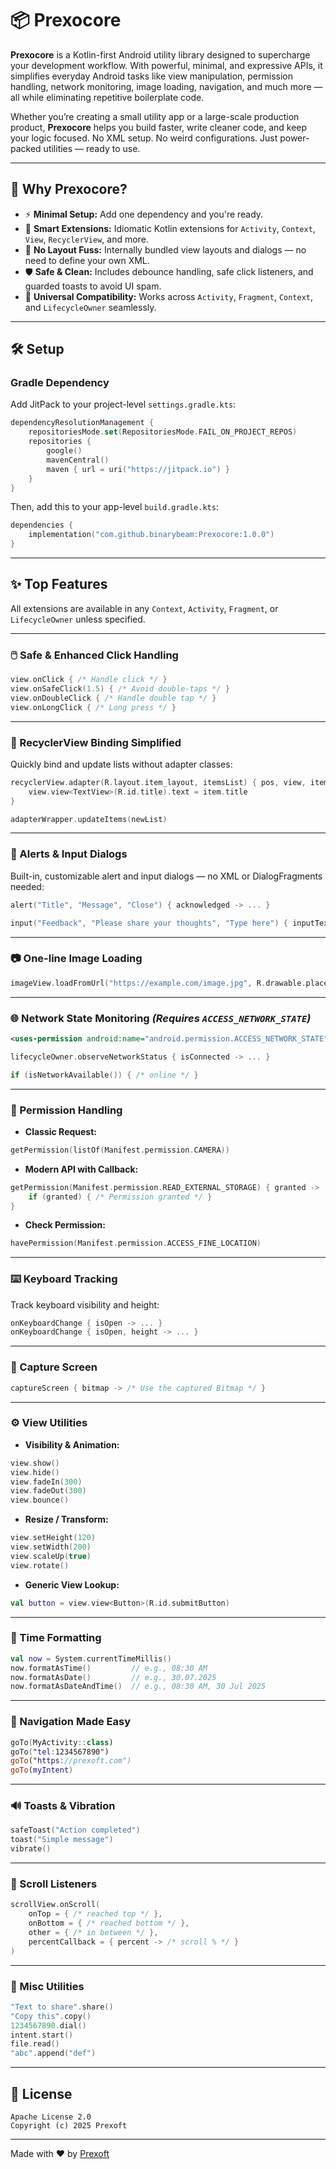 # 📦 Prexocore

**Prexocore** is a Kotlin-first Android utility library designed to supercharge your development workflow. With powerful, minimal, and expressive APIs, it simplifies everyday Android tasks like view manipulation, permission handling, network monitoring, image loading, navigation, and much more — all while eliminating repetitive boilerplate code.

Whether you’re creating a small utility app or a large-scale production product, **Prexocore** helps you build faster, write cleaner code, and keep your logic focused. No XML setup. No weird configurations. Just power-packed utilities — ready to use.

---

## 🚀 Why Prexocore?

* ⚡ **Minimal Setup:** Add one dependency and you're ready.
* 🧠 **Smart Extensions:** Idiomatic Kotlin extensions for `Activity`, `Context`, `View`, `RecyclerView`, and more.
* 🎨 **No Layout Fuss:** Internally bundled view layouts and dialogs — no need to define your own XML.
* 🛡️ **Safe & Clean:** Includes debounce handling, safe click listeners, and guarded toasts to avoid UI spam.
* 🔌 **Universal Compatibility:** Works across `Activity`, `Fragment`, `Context`, and `LifecycleOwner` seamlessly.

---

## 🛠️ Setup

### Gradle Dependency

Add JitPack to your project-level `settings.gradle.kts`:

```kotlin
dependencyResolutionManagement {
    repositoriesMode.set(RepositoriesMode.FAIL_ON_PROJECT_REPOS)
    repositories {
        google()
        mavenCentral()
        maven { url = uri("https://jitpack.io") }
    }
}
```

Then, add this to your app-level `build.gradle.kts`:

```kotlin
dependencies {
    implementation("com.github.binarybeam:Prexocore:1.0.0")
}
```

---

## ✨ Top Features

All extensions are available in any `Context`, `Activity`, `Fragment`, or `LifecycleOwner` unless specified.

---

### 🖱️ Safe & Enhanced Click Handling

```kotlin
view.onClick { /* Handle click */ }
view.onSafeClick(1.5) { /* Avoid double-taps */ }
view.onDoubleClick { /* Handle double tap */ }
view.onLongClick { /* Long press */ }
```

---

### 📃 RecyclerView Binding Simplified

Quickly bind and update lists without adapter classes:

```kotlin
recyclerView.adapter(R.layout.item_layout, itemsList) { pos, view, item ->
    view.view<TextView>(R.id.title).text = item.title
}

adapterWrapper.updateItems(newList)
```

---

### 📢 Alerts & Input Dialogs

Built-in, customizable alert and input dialogs — no XML or DialogFragments needed:

```kotlin
alert("Title", "Message", "Close") { acknowledged -> ... }

input("Feedback", "Please share your thoughts", "Type here") { inputText -> ... }
```

---

### 📷 One-line Image Loading

```kotlin
imageView.loadFromUrl("https://example.com/image.jpg", R.drawable.placeholder)
```

---

### 🌐 Network State Monitoring *(Requires `ACCESS_NETWORK_STATE`)*

```xml
<uses-permission android:name="android.permission.ACCESS_NETWORK_STATE" />
```

```kotlin
lifecycleOwner.observeNetworkStatus { isConnected -> ... }

if (isNetworkAvailable()) { /* online */ }
```

---

### 🔐 Permission Handling

* **Classic Request:**

```kotlin
getPermission(listOf(Manifest.permission.CAMERA))
```

* **Modern API with Callback:**

```kotlin
getPermission(Manifest.permission.READ_EXTERNAL_STORAGE) { granted ->
    if (granted) { /* Permission granted */ }
}
```

* **Check Permission:**

```kotlin
havePermission(Manifest.permission.ACCESS_FINE_LOCATION)
```

---

### ⌨️ Keyboard Tracking

Track keyboard visibility and height:

```kotlin
onKeyboardChange { isOpen -> ... }
onKeyboardChange { isOpen, height -> ... }
```

---

### 📸 Capture Screen

```kotlin
captureScreen { bitmap -> /* Use the captured Bitmap */ }
```

---

### ⚙️ View Utilities

* **Visibility & Animation:**

```kotlin
view.show()
view.hide()
view.fadeIn(300)
view.fadeOut(300)
view.bounce()
```

* **Resize / Transform:**

```kotlin
view.setHeight(120)
view.setWidth(200)
view.scaleUp(true)
view.rotate()
```

* **Generic View Lookup:**

```kotlin
val button = view.view<Button>(R.id.submitButton)
```

---

### 📅 Time Formatting

```kotlin
val now = System.currentTimeMillis()
now.formatAsTime()         // e.g., 08:30 AM
now.formatAsDate()         // e.g., 30.07.2025
now.formatAsDateAndTime()  // e.g., 08:30 AM, 30 Jul 2025
```

---

### 🚗 Navigation Made Easy

```kotlin
goTo(MyActivity::class)
goTo("tel:1234567890")
goTo("https://prexoft.com")
goTo(myIntent)
```

---

### 🔊 Toasts & Vibration

```kotlin
safeToast("Action completed")
toast("Simple message")
vibrate()
```

---

### 📜 Scroll Listeners

```kotlin
scrollView.onScroll(
    onTop = { /* reached top */ },
    onBottom = { /* reached bottom */ },
    other = { /* in between */ },
    percentCallback = { percent -> /* scroll % */ }
)
```

---

### 🧰 Misc Utilities

```kotlin
"Text to share".share()
"Copy this".copy()
1234567890.dial()
intent.start()
file.read()
"abc".append("def")
```

---

## 📄 License

```text
Apache License 2.0
Copyright (c) 2025 Prexoft
```

---

Made with ❤️ by [Prexoft](https://github.com/binarybeam)
